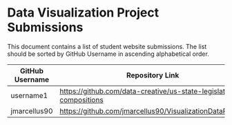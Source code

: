 # Data Visualization Project Submissions

This document contains a list of student website submissions. The list should be sorted by GitHub Username in ascending alphabetical order.

GitHub Username | Repository Link | Project Link
--- | --- | ---
username1 | https://github.com/data-creative/us-state-legislature-compositions | http://data-creative.info/us-state-legislature-compositions/
jmarcellus90 | https://github.com/jmarcellus90/VisualizationDataProject | https://jmarcellus90.github.io/Visual…
